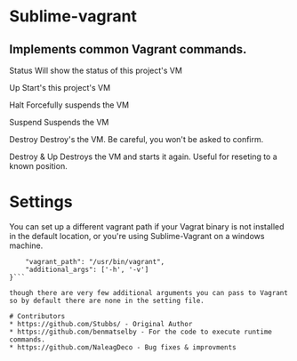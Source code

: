 # Sublime-vagrant

## Implements common Vagrant commands.

Status
    Will show the status of this project's VM

Up
    Start's this project's VM

Halt
    Forcefully suspends the VM

Suspend
    Suspends the VM

Destroy
    Destroy's the VM. Be careful, you won't be asked to confirm.

Destroy & Up
    Destroys the VM and starts it again. Useful for reseting to a known position.


# Settings

You can set up a different vagrant path if your Vagrat binary is not installed in the default location, or you're using Sublime-Vagrant on a windows machine.

```{
    "vagrant_path": "/usr/bin/vagrant",
    "additional_args": ['-h', '-v']
}```

though there are very few additional arguments you can pass to Vagrant so by default there are none in the setting file.

# Contributors
* https://github.com/Stubbs/ - Original Author
* https://github.com/benmatselby - For the code to execute runtime commands.
* https://github.com/NaleagDeco - Bug fixes & improvments
